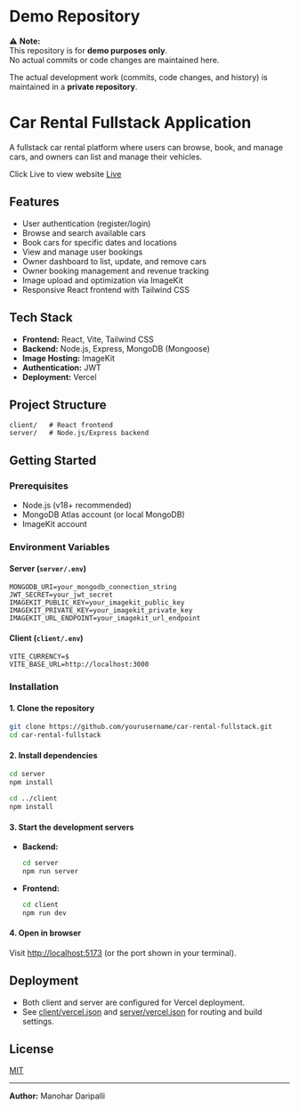 # Demo Repository

⚠️ **Note:**  
This repository is for **demo purposes only**.  
No actual commits or code changes are maintained here.  

The actual development work (commits, code changes, and history) is maintained in a **private repository**.



# Car Rental Fullstack Application

A fullstack car rental platform where users can browse, book, and manage cars, and owners can list and manage their vehicles.

Click Live to view website [Live](https://car-rental-tau-livid.vercel.app/)


## Features

- User authentication (register/login)
- Browse and search available cars
- Book cars for specific dates and locations
- View and manage user bookings
- Owner dashboard to list, update, and remove cars
- Owner booking management and revenue tracking
- Image upload and optimization via ImageKit
- Responsive React frontend with Tailwind CSS

## Tech Stack

- **Frontend:** React, Vite, Tailwind CSS
- **Backend:** Node.js, Express, MongoDB (Mongoose)
- **Image Hosting:** ImageKit
- **Authentication:** JWT
- **Deployment:** Vercel

## Project Structure

```
client/   # React frontend
server/   # Node.js/Express backend
```

## Getting Started

### Prerequisites

- Node.js (v18+ recommended)
- MongoDB Atlas account (or local MongoDB)
- ImageKit account

### Environment Variables

#### Server (`server/.env`)

```
MONGODB_URI=your_mongodb_connection_string
JWT_SECRET=your_jwt_secret
IMAGEKIT_PUBLIC_KEY=your_imagekit_public_key
IMAGEKIT_PRIVATE_KEY=your_imagekit_private_key
IMAGEKIT_URL_ENDPOINT=your_imagekit_url_endpoint
```

#### Client (`client/.env`)

```
VITE_CURRENCY=$
VITE_BASE_URL=http://localhost:3000
```

### Installation

#### 1. Clone the repository

```sh
git clone https://github.com/yourusername/car-rental-fullstack.git
cd car-rental-fullstack
```

#### 2. Install dependencies

```sh
cd server
npm install

cd ../client
npm install
```

#### 3. Start the development servers

- **Backend:**

  ```sh
  cd server
  npm run server
  ```

- **Frontend:**

  ```sh
  cd client
  npm run dev
  ```

#### 4. Open in browser

Visit [http://localhost:5173](http://localhost:5173) (or the port shown in your terminal).

## Deployment

- Both client and server are configured for Vercel deployment.
- See [client/vercel.json](client/vercel.json) and [server/vercel.json](server/vercel.json) for routing and build settings.

## License

[MIT](LICENSE)

---

**Author:** Manohar Daripalli

